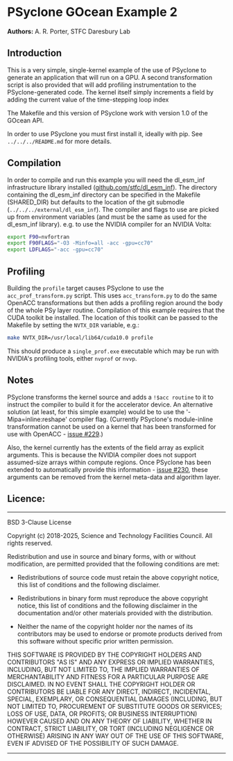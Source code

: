 # PSyclone GOcean Example 2

**Authors:** A. R. Porter, STFC Daresbury Lab

## Introduction

This is a very simple, single-kernel example of the use of PSyclone to
generate an application that will run on a GPU. A second
transformation script is also provided that will add profiling
instrumentation to the PSyclone-generated code. The kernel itself
simply increments a field by adding the current value of the
time-stepping loop index

The Makefile and this version of PSyclone work with version 1.0 of the GOcean
API.

In order to use PSyclone you must first install it, ideally with pip.
See `../../../README.md` for more details.

## Compilation

In order to compile and run this example you will need the dl_esm_inf
infrastructure library installed ([github.com/stfc/dl_esm_inf](https://github.com/stfc/dl_esm_inf)). The
directory containing the dl_esm_inf directory can be specified in the
Makefile (SHARED_DIR) but defaults to the location of the git submodle
(`../../../external/dl_esm_inf`). The compiler and flags to use are
picked up from environment variables (and must be the same as used for
the dl_esm_inf library). e.g. to use the NVIDIA compiler for an NVIDIA
Volta:

```sh
export F90=nvfortran
export F90FLAGS="-O3 -Minfo=all -acc -gpu=cc70"
export LDFLAGS="-acc -gpu=cc70"
```

## Profiling

Building the `profile` target causes PSyclone to use the `acc_prof_transform.py`
script. This uses `acc_transform.py` to do the same OpenACC transformations but
then adds a profiling region around the body of the whole PSy layer routine.
Compilation of this example requires that the CUDA toolkit be installed. The
location of this toolkit can be passed to the Makefile by setting the `NVTX_DIR`
variable, e.g.:

```sh
make NVTX_DIR=/usr/local/lib64/cuda10.0 profile
```

This should produce a `single_prof.exe` executable which may be run
with NVIDIA's profiling tools, either `nvprof` or `nvvp`.

## Notes

PSyclone transforms the kernel source and adds a
`!$acc routine` to it to instruct the compiler to build it for the
accelerator device. An alternative solution (at least, for this simple
example) would be to use the '-Mipa=inline:reshape' compiler flag.
(Currently PSyclone's module-inline transformation cannot be used on
a kernel that has been transformed for use with OpenACC -
[issue #229](https://github.com/stfc/PSyclone/issues/229).)

Also, the kernel currently has the extents of the field array
as explicit arguments. This is because the NVIDIA compiler does not support
assumed-size arrays within compute regions. Once PSyclone has been
extended to automatically provide this information - [issue #230](https://github.com/stfc/PSyclone/issues/230),
these arguments can be removed from the kernel meta-data and algorithm
layer.

## Licence:

-----------------------------------------------------------------------------

BSD 3-Clause License

Copyright (c) 2018-2025, Science and Technology Facilities Council.
All rights reserved.

Redistribution and use in source and binary forms, with or without
modification, are permitted provided that the following conditions are met:

* Redistributions of source code must retain the above copyright notice, this
  list of conditions and the following disclaimer.

* Redistributions in binary form must reproduce the above copyright notice,
  this list of conditions and the following disclaimer in the documentation
  and/or other materials provided with the distribution.

* Neither the name of the copyright holder nor the names of its
  contributors may be used to endorse or promote products derived from
  this software without specific prior written permission.

THIS SOFTWARE IS PROVIDED BY THE COPYRIGHT HOLDERS AND CONTRIBUTORS
"AS IS" AND ANY EXPRESS OR IMPLIED WARRANTIES, INCLUDING, BUT NOT
LIMITED TO, THE IMPLIED WARRANTIES OF MERCHANTABILITY AND FITNESS
FOR A PARTICULAR PURPOSE ARE DISCLAIMED. IN NO EVENT SHALL THE
COPYRIGHT HOLDER OR CONTRIBUTORS BE LIABLE FOR ANY DIRECT, INDIRECT,
INCIDENTAL, SPECIAL, EXEMPLARY, OR CONSEQUENTIAL DAMAGES (INCLUDING,
BUT NOT LIMITED TO, PROCUREMENT OF SUBSTITUTE GOODS OR SERVICES;
LOSS OF USE, DATA, OR PROFITS; OR BUSINESS INTERRUPTION) HOWEVER
CAUSED AND ON ANY THEORY OF LIABILITY, WHETHER IN CONTRACT, STRICT
LIABILITY, OR TORT (INCLUDING NEGLIGENCE OR OTHERWISE) ARISING IN
ANY WAY OUT OF THE USE OF THIS SOFTWARE, EVEN IF ADVISED OF THE
POSSIBILITY OF SUCH DAMAGE.

------------------------------------------------------------------------------
